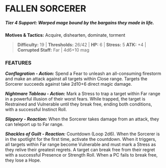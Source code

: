 # FALLEN SORCERER

##### **Tier 4 Support:** *Warped mage bound by the bargains they made in life.*

**Motives & Tactics:** Acquire, dishearten, dominate, torment

> **Difficulty:** 19 | **Thresholds:** 26/42 | **HP:** 6 | **Stress:** 5
> **ATK:** +4 | **Corrupted Staff:** Far | 4d6+10 mag

### FEATURES

***Conflagration - Action:*** Spend a Fear to unleash an all-consuming firestorm and make an attack against all targets within Close range. Targets the Sorcerer succeeds against take 2d10+6 direct magic damage.

***Nightmare Tableau - Action:*** Mark a Stress to trap a target within Far range in a powerful illusion of their worst fears. While trapped, the target is Restrained and Vulnerable until they break free, ending both conditions, with a successful Instinct Roll.

***Slippery - Reaction:*** When the Sorcerer takes damage from an attack, they can teleport up to Far range.

***Shackles of Guilt - Reaction:*** Countdown (Loop 2d6). When the Sorcerer is in the spotlight for the first time, activate the countdown. When it triggers, all targets within Far range become Vulnerable and must mark a Stress as they relive their greatest regrets. A target can break free from their regret with a successful Presence or Strength Roll. When a PC fails to break free, they lose a Hope.

